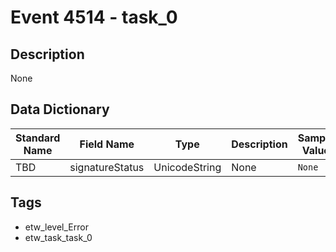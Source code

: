# Event 4514 - task_0

## Description
None

## Data Dictionary
|Standard Name|Field Name|Type|Description|Sample Value|
|---|---|---|---|---|
|TBD|signatureStatus|UnicodeString|None|`None`|

## Tags
* etw_level_Error
* etw_task_task_0